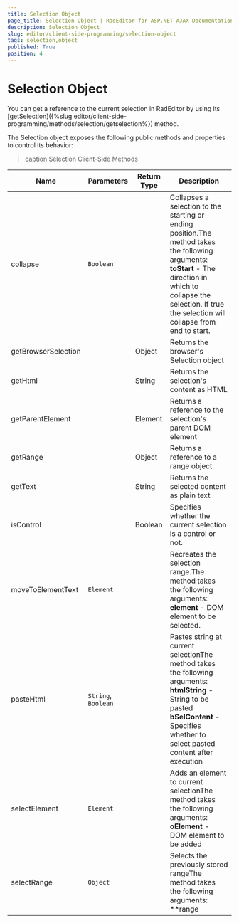 ```yaml
---
title: Selection Object
page_title: Selection Object | RadEditor for ASP.NET AJAX Documentation
description: Selection Object
slug: editor/client-side-programming/selection-object
tags: selection,object
published: True
position: 4
---
```


# Selection Object

You can get a reference to the current selection in RadEditor by using its [getSelection]({%slug editor/client-side-programming/methods/selection/getselection%}) method.

The Selection object exposes the following public methods and properties to control its behavior:

>caption Selection Client-Side Methods


| Name | Parameters | Return Type | Description |
| ------ | ------ | ------ | ------ |
|collapse|`Boolean`||Collapses a selection to the starting or ending position.The method takes the following arguments: **toStart** - The direction in which to collapse the selection. If true the selection will collapse from end to start.|
|getBrowserSelection||Object|Returns the browser's Selection object|
|getHtml||String|Returns the selection's content as HTML|
|getParentElement||Element|Returns a reference to the selection's parent DOM element|
|getRange||Object|Returns a reference to a range object|
|getText||String|Returns the selected content as plain text|
|isControl||Boolean|Specifies whether the current selection is a control or not.|
|moveToElementText|`Element`||Recreates the selection range.The method takes the following arguments: **element** - DOM element to be selected.|
|pasteHtml|`String`, `Boolean`||Pastes string at current selectionThe method takes the following arguments: **htmlString** - String to be pasted **bSelContent** - Specifies whether to select pasted content after execution|
|selectElement|`Element`||Adds an element to current selectionThe method takes the following arguments: **oElement** - DOM element to be added|
|selectRange|`Object`||Selects the previously stored rangeThe method takes the following arguments: **range|
